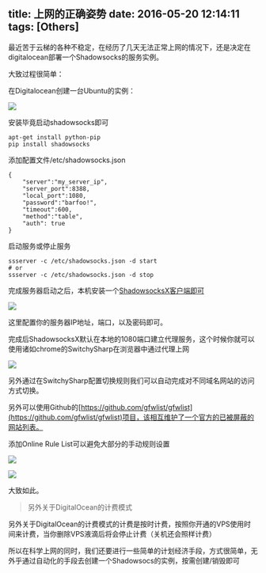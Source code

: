 title: 上网的正确姿势
date: 2016-05-20 12:14:11
tags: [Others]
---

最近苦于云梯的各种不稳定，在经历了几天无法正常上网的情况下，还是决定在digitalocean部署一个Shadowsocks的服务实例。

大致过程很简单：

在Digitalocean创建一台Ubuntu的实例：

![](http://7pn5d3.com1.z0.glb.clouddn.com/digitalocean.png)

安装毕竟启动shadowsocks即可

```
apt-get install python-pip
pip install shadowsocks
```

添加配置文件/etc/shadowsocks.json

```
{
    "server":"my_server_ip",
    "server_port":8388,
    "local_port":1080,
    "password":"barfoo!",
    "timeout":600,
    "method":"table",
    "auth": true
}
```

启动服务或停止服务

```
ssserver -c /etc/shadowsocks.json -d start
# or
ssserver -c /etc/shadowsocks.json -d stop
```

完成服务器启动之后，本机安装一个[ShadowsocksX客户端即可](https://shadowsocks.org/en/download/clients.html)

![](http://7pn5d3.com1.z0.glb.clouddn.com/local_config.png)

这里配置你的服务器IP地址，端口，以及密码即可。

完成后ShadowsocksX默认在本地的1080端口建立代理服务，这个时候你就可以使用诸如chrome的SwitchySharp在浏览器中通过代理上网

![](http://7pn5d3.com1.z0.glb.clouddn.com/SwitchySharp_config.png)

另外通过在SwitchySharp配置切换规则我们可以自动完成对不同域名网站的访问方式切换。

另外可以使用Github的[https://github.com/gfwlist/gfwlist](https://github.com/gfwlist/gfwlist)项目，该相互维护了一个官方的已被屏蔽的网站列表。

添加Online Rule List可以避免大部分的手动规则设置

![](http://7pn5d3.com1.z0.glb.clouddn.com/http%3A%2F%2F7pn5d3.com1.z0.glb.clouddn.com%2FSwitchySharp_config2.png)

![](http://7pn5d3.com1.z0.glb.clouddn.com/Screen%20Shot%202016-05-20%20at%2012.39.10%20PM.png)

大致如此。

> 另外关于DigitalOcean的计费模式

另外关于DigitalOcean的计费模式的计费是按时计费，按照你开通的VPS使用时间来计费，当你删除VPS液滴后将会停止计费（关机还会照样计费）

所以在科学上网的同时，我们还要进行一些简单的计划经济手段，方式很简单，无外乎通过自动化的手段去创建一个Shadowsocs的实例，按需创建/销毁即可
